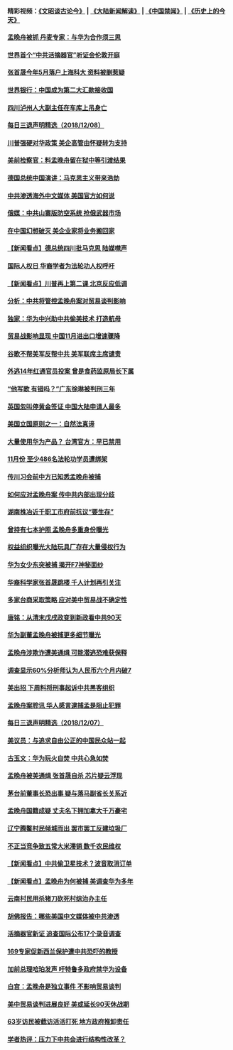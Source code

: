#### 精彩视频：[《文昭谈古论今》](https://github.com/gfw-breaker/wenzhao/blob/master/README.md?t=12090630) | [《大陆新闻解读》](https://github.com/gfw-breaker/ntdtv-comedy/blob/master/README.md?t=12090630) | [《中国禁闻》](https://github.com/gfw-breaker/ntdtv-news/blob/master/README.md?t=12090630) | [《历史上的今天》](https://github.com/gfw-breaker/today-in-history/blob/master/README.md?t=12090630) 

#### [孟晚舟被抓 丹麦专家：与华为合作须三思](../pages/nsc413/n10899564.md?t=12090630) 


#### [世界首个“中共活摘器官”听证会伦敦开庭](../pages/nsc413/n10899563.md?t=12090630) 

#### [张首晟今年5月落户上海科大 资料被删惹疑](../pages/nsc413/n10899519.md?t=12090630) 

#### [世界银行：中国成为第二大汇款接收国](../pages/nsc413/n10899513.md?t=12090630) 

#### [四川泸州人大副主任在车库上吊身亡](../pages/nsc413/n10899498.md?t=12090630) 

#### [每日三退声明精选（2018/12/08）](../pages/nsc413/n10899495.md?t=12090630) 

#### [川普强硬对华政策 美企高管由怀疑转为支持](../pages/nsc413/n10899481.md?t=12090630) 

#### [美前检察官：料孟晚舟留在狱中等引渡结果](../pages/nsc413/n10899248.md?t=12090630) 

#### [德国总统中国演讲：马克思主义带来浩劫](../pages/nsc413/n10899251.md?t=12090630) 

#### [中共渗透海外中文媒体 美国官方如何说](../pages/nsc413/n10893253.md?t=12090630) 

#### [俄媒：中共山寨版防空系统 抢俄武器市场](../pages/nsc413/n10899363.md?t=12090630) 

#### [在中国幻想破灭 美企业家将业务搬回家](../pages/nsc413/n10899238.md?t=12090630) 

#### [【新闻看点】德总统四川批马克思 陆媒噤声](../pages/nsc413/n10899297.md?t=12090630) 

#### [国际人权日 华裔学者为法轮功人权呼吁](../pages/nsc413/n10899011.md?t=12090630) 

#### [【新闻看点】川普再上第二课 北京反应低调](../pages/nsc413/n10899200.md?t=12090630) 

#### [分析：中共将管控孟晚舟案对贸易谈判影响](../pages/nsc413/n10899115.md?t=12090630) 

#### [独家：华为中兴助中共偷美技术 打造航母](../pages/nsc413/n10899158.md?t=12090630) 

#### [贸易战影响显现 中国11月进出口增速骤降](../pages/nsc413/n10899155.md?t=12090630) 

#### [谷歌不帮美军反帮中共 美军联席主席谴责](../pages/nsc413/n10899167.md?t=12090630) 

#### [外逃14年红通官员投案 曾是食药监原局长下属](../pages/nsc413/n10898727.md?t=12090630) 

#### [“他写歌 有错吗？”广东徐琳被判刑三年](../pages/nsc413/n10898480.md?t=12090630) 


#### [英国忽叫停黄金签证 中国大陆申请人最多](../pages/nsc413/n10898953.md?t=12090630) 

#### [美国立国原则之一：自然法真谛](../pages/nsc413/n10888841.md?t=12090630) 

#### [大量使用华为产品？ 台湾官方：早已禁用](../pages/nsc413/n10898855.md?t=12090630) 

#### [11月份 至少486名法轮功学员遭绑架](../pages/nsc413/n10897103.md?t=12090630) 

#### [传川习会前中方已知悉孟晚舟被捕](../pages/nsc413/n10898802.md?t=12090630) 

#### [如何应对孟晚舟案 传中共内部出现分歧](../pages/nsc413/n10898719.md?t=12090630) 

#### [湖南株冶近千职工市府前抗议“要生存”](../pages/nsc413/n10898415.md?t=12090630) 

#### [曾持有七本护照 孟晚舟多重身份曝光](../pages/nsc413/n10898709.md?t=12090630) 

#### [权益组织曝光大陆玩具厂存在大量侵权行为](../pages/nsc413/n10898535.md?t=12090630) 

#### [华为女少东突被捕 揭开F7神秘面纱](../pages/nsc413/n10898388.md?t=12090630) 

#### [华裔科学家张首晟跳楼 千人计划再引关注](../pages/nsc413/n10898446.md?t=12090630) 

#### [多家台商采取策略 应对美中贸易战不确定性](../pages/nsc413/n10898584.md?t=12090630) 

#### [唐铭：从清末戊戌政变到新政看中共90天](../pages/nsc413/n10898616.md?t=12090630) 

#### [华为副董孟晚舟被捕更多细节曝光](../pages/nsc413/n10898545.md?t=12090630) 

#### [孟晚舟涉欺诈遭美通缉 可能潜逃恐难获保释](../pages/nsc413/n10898102.md?t=12090630) 

#### [调查显示60%分析师认为人民币六个月内破7](../pages/nsc413/n10898346.md?t=12090630) 

#### [美出招  下周料将刑事起诉中共黑客组织](../pages/nsc413/n10898123.md?t=12090630) 

#### [孟晚舟案聆讯 华人感言逮捕孟是阻止犯罪](../pages/nsc413/n10898411.md?t=12090630) 

#### [每日三退声明精选（2018/12/07）](../pages/nsc413/n10898372.md?t=12090630) 

#### [美议员：与追求自由公正的中国民众站一起](../pages/nsc413/n10897863.md?t=12090630) 

#### [古玉文：华为玩火自焚 中共心急如焚](../pages/nsc413/n10898321.md?t=12090630) 

#### [孟晚舟被美通缉 张首晟自杀 芯片疑云浮现](../pages/nsc413/n10897701.md?t=12090630) 

#### [茅台前董事长恐出事 疑与落马副省长关系近](../pages/nsc413/n10898145.md?t=12090630) 

#### [孟晚舟国籍成疑 丈夫名下拥加拿大千万豪宅](../pages/nsc413/n10898165.md?t=12090630) 

#### [辽宁腾鳌村民倾城而出 罢市罢工反建垃圾厂](../pages/nsc413/n10898128.md?t=12090630) 

#### [不正当竞争致五常大米滞销 数千农民维权](../pages/nsc413/n10897548.md?t=12090630) 

#### [【新闻看点】中共偷卫星技术？波音取消订单](../pages/nsc413/n10897878.md?t=12090630) 

#### [【新闻看点】孟晚舟为何被捕 美调查华为多年](../pages/nsc413/n10897596.md?t=12090630) 

#### [云南村民用杀猪刀砍死村综治办主任](../pages/nsc413/n10898094.md?t=12090630) 

#### [胡佛报告：哪些美国中文媒体被中共渗透](../pages/nsc413/n10896480.md?t=12090630) 

#### [活摘器官新证 追查国际公布17个录音调查](../pages/nsc413/n10897744.md?t=12090630) 

#### [169专家促新西兰保护遭中共恐吓的教授](../pages/nsc413/n10898007.md?t=12090630) 

#### [加前总理哈珀发声 吁特鲁多政府禁华为设备](../pages/nsc413/n10898039.md?t=12090630) 

#### [白宫：孟晚舟是独立事件 不影响贸易谈判](../pages/nsc413/n10897915.md?t=12090630) 

#### [美中贸易谈判进展良好 美或延长90天休战期](../pages/nsc413/n10897855.md?t=12090630) 

#### [63岁访民被截访活活打死 地方政府推卸责任](../pages/nsc413/n10897603.md?t=12090630) 

#### [学者热评：压力下中共会进行结构性改革？](../pages/nsc413/n10897703.md?t=12090630) 

